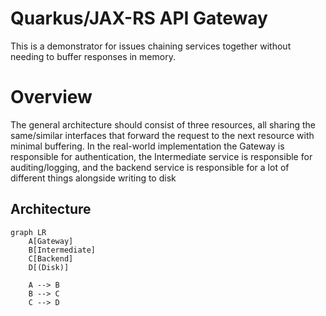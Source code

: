 # Quarkus/JAX-RS API Gateway
This is a demonstrator for issues chaining services together without needing to buffer responses in memory.

# Overview
The general architecture should consist of three resources, all sharing the same/similar interfaces that
forward the request to the next resource with minimal buffering. In the real-world implementation the
Gateway is responsible for authentication, the Intermediate service is responsible for auditing/logging, and
the backend service is responsible for a lot of different things alongside writing to disk

## Architecture
```mermaid
graph LR
    A[Gateway]
    B[Intermediate]
    C[Backend]
    D[(Disk)]

    A --> B
    B --> C
    C --> D
```